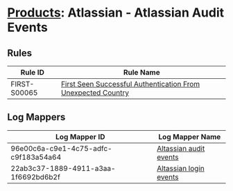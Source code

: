 # [Products](README.md): Atlassian - Atlassian Audit Events

## Rules

|Rule ID|Rule Name|
|----|----|
|FIRST-S00065|[First Seen Successful Authentication From Unexpected Country](../rules/FIRST-S00065.md)|


## Log Mappers

|Log Mapper ID|Log Mapper Name|
|----|----|
|96e00c6a-c9e1-4c75-adfc-c9f183a54a64|[Altassian audit events](../mappings/96e00c6a-c9e1-4c75-adfc-c9f183a54a64.md)|
|22ab3c37-1889-4911-a3aa-1f6692bd6b2f|[Altassian login events](../mappings/22ab3c37-1889-4911-a3aa-1f6692bd6b2f.md)|


